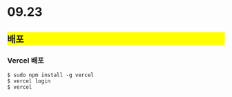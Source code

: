 # 09.23

## <div style="background-color: yellow;">배포</div>

### Vercel 배포

```terminal
$ sudo npm install -g vercel
$ vercel login
$ vercel
```
